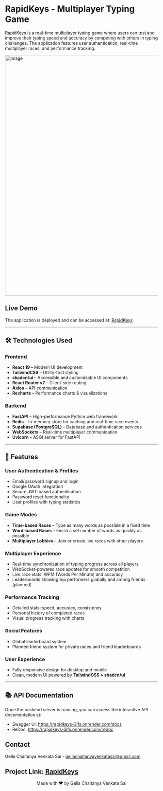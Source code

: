 # RapidKeys - Multiplayer Typing Game

RapidKeys is a real-time multiplayer typing game where users can test and improve their typing speed and accuracy by competing with others in typing challenges. The application features user authentication, real-time multiplayer races, and performance tracking.

<img width="1903" height="791" alt="image" src="https://github.com/user-attachments/assets/4a37a4c7-19a0-4423-95e6-23e6f99c0e16" />

## Live Demo

The application is deployed and can be accessed at: [RapidKeys](https://rapidkeys-h168.onrender.com)

---

## 🛠️ Technologies Used  

### Frontend  
- **React 19** – Modern UI development  
- **TailwindCSS** – Utility-first styling  
- **shadcn/ui** – Accessible and customizable UI components  
- **React Router v7** – Client-side routing  
- **Axios** – API communication  
- **Recharts** – Performance charts & visualizations  

### Backend  
- **FastAPI** – High-performance Python web framework  
- **Redis** – In-memory store for caching and real-time race events  
- **Supabase (PostgreSQL)** – Database and authentication services  
- **WebSockets** – Real-time multiplayer communication  
- **Uvicorn** – ASGI server for FastAPI  

---

## 🚀 Features  

### User Authentication & Profiles  
- Email/password signup and login  
- Google OAuth integration  
- Secure JWT-based authentication  
- Password reset functionality  
- User profiles with typing statistics  

### Game Modes  
- **Time-based Races** – Type as many words as possible in a fixed time  
- **Word-based Races** – Finish a set number of words as quickly as possible  
- **Multiplayer Lobbies** – Join or create live races with other players  

### Multiplayer Experience  
- Real-time synchronization of typing progress across all players  
- WebSocket-powered race updates for smooth competition  
- Live race stats: WPM (Words Per Minute) and accuracy  
- Leaderboards showing top performers globally and among friends (planned)  

### Performance Tracking  
- Detailed stats: speed, accuracy, consistency  
- Personal history of completed races  
- Visual progress tracking with charts  

### Social Features  
- Global leaderboard system  
- Planned friend system for private races and friend leaderboards  

### User Experience  
- Fully responsive design for desktop and mobile  
- Clean, modern UI powered by **TailwindCSS + shadcn/ui**  

---

## 📚 API Documentation

Once the backend server is running, you can access the interactive API documentation at:
- Swagger UI: https://rapidkeys-3ifs.onrender.com/docs
- ReDoc: https://rapidkeys-3ifs.onrender.com/redoc

## Contact

Gella Chaitanya Venkata Sai - [gellachaitanyavenkatasai@gmail.com](mailto:gellachaitanyavenkatasai@gmail.com)

Project Link: [RapidKeys](https://github.com/Chaitanya-C5/RapidKeys/)
---


<p align="center">
  Made with ❤️ by Gella Chaitanya Venkata Sai
</p>

